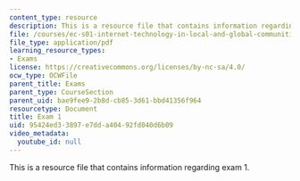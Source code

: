 ```yaml
---
content_type: resource
description: This is a resource file that contains information regarding exam 1.
file: /courses/ec-s01-internet-technology-in-local-and-global-communities-spring-2005-summer-2005/95424ed33897e7dda40492fd040d6b09_MITEC_S01S05_exam_1.pdf
file_type: application/pdf
learning_resource_types:
- Exams
license: https://creativecommons.org/licenses/by-nc-sa/4.0/
ocw_type: OCWFile
parent_title: Exams
parent_type: CourseSection
parent_uid: bae9fee9-2b8d-cb85-3d61-bbd41356f964
resourcetype: Document
title: Exam 1
uid: 95424ed3-3897-e7dd-a404-92fd040d6b09
video_metadata:
  youtube_id: null
---
```

This is a resource file that contains information regarding exam 1.